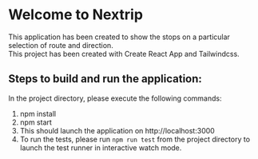 # Welcome to Nextrip 
This application has been created to show the stops on a particular selection of route and direction.\
This project has been created with Create React App and Tailwindcss.

## Steps to build and run the application:
In the project directory, please execute the following commands:
1. npm install
2. npm start
3. This should launch the application on http://localhost:3000
4. To run the tests, please run `npm run test` from the project directory to launch the test runner in interactive watch mode.
